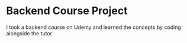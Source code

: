 # Backend Course Project
 I took a backend course on Udemy and learned the concepts by coding alongside the tutor
